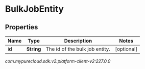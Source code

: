 # BulkJobEntity


## Properties

| Name | Type | Description | Notes |
| ------------ | ------------- | ------------- | ------------- |
| **id** | **String** | The id of the bulk job entity. |  [optional] |




_com.mypurecloud.sdk.v2:platform-client-v2:227.0.0_
